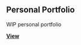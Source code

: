 ## Personal Portfolio

WIP personal portfolio

[**View**](https://silly-roentgen-902850.netlify.app/)
